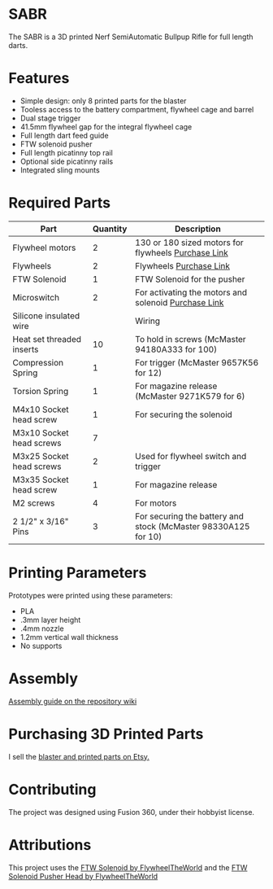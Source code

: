 
# SABR

The SABR is a 3D printed Nerf SemiAutomatic Bullpup Rifle for full length darts. 

# Features
- Simple design: only 8 printed parts for the blaster
- Tooless access to the battery compartment, flywheel cage and barrel
- Dual stage trigger
- 41.5mm flywheel gap for the integral flywheel cage
- Full length dart feed guide
- FTW solenoid pusher
- Full length picatinny top rail
- Optional side picatinny rails
- Integrated sling mounts

# Required Parts

|Part            |Quantity  |Description                                                       |
|----------------|----------|------------------------------------------------------------------|
|Flywheel motors |2         |130 or 180 sized motors for flywheels [Purchase Link](https://outofdarts.com/collections/motors-2019/products/ood-kraken-motor) |
|Flywheels       |2         |Flywheels [Purchase Link](https://www.containmentcrew.com/shop/cc/cc-inf/) |
|FTW Solenoid    |1         |FTW Solenoid for the pusher                                       |
|Microswitch              | 2 | For activating the motors and solenoid [Purchase Link](https://outofdarts.com/collections/electronics/products/21a-microswitch-button-clone)                        |
|Silicone insulated wire  |   | Wiring                                                         |
|Heat set threaded inserts| 10 | To hold in screws (McMaster 94180A333 for 100)                |
|Compression Spring       | 1 | For trigger (McMaster 9657K56 for 12)                          |
|Torsion Spring           | 1 | For magazine release (McMaster 9271K579 for 6)                 |
|M4x10 Socket head screw  | 1 | For securing the solenoid                                      |
|M3x10 Socket head screws | 7 |                                                                |
|M3x25 Socket head screws | 2 | Used for flywheel switch and trigger                           |
|M3x35 Socket head screw  | 1 | For magazine release                                           |
|M2 screws                | 4 | For motors                                                     |
|2 1/2" x 3/16" Pins      | 3 | For securing the battery and stock (McMaster 98330A125 for 10) |

# Printing Parameters
Prototypes were printed using these parameters:
- PLA
- .3mm layer height
- .4mm nozzle
- 1.2mm vertical wall thickness
- No supports

# Assembly

[Assembly guide on the repository wiki](https://github.com/Ansuzalgiz/SABR/wiki/Assembly)

# Purchasing 3D Printed Parts

I sell the [blaster and printed parts on Etsy.](http://etsy.com/shop/Ansuzalgiz)

# Contributing
The project was designed using Fusion 360, under their hobbyist license. 

# Attributions
This project uses the [FTW Solenoid by FlywheelTheWorld](https://www.thingiverse.com/thing:3518739) and the [FTW Solenoid Pusher Head by FlywheelTheWorld](https://www.thingiverse.com/thing:3307908)

